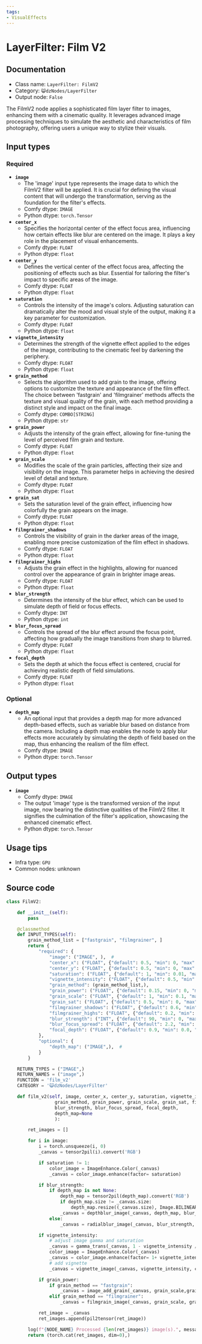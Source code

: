 ```yaml
---
tags:
- VisualEffects
---
```


# LayerFilter: Film V2
## Documentation
- Class name: `LayerFilter: FilmV2`
- Category: `😺dzNodes/LayerFilter`
- Output node: `False`

The FilmV2 node applies a sophisticated film layer filter to images, enhancing them with a cinematic quality. It leverages advanced image processing techniques to simulate the aesthetic and characteristics of film photography, offering users a unique way to stylize their visuals.
## Input types
### Required
- **`image`**
    - The 'image' input type represents the image data to which the FilmV2 filter will be applied. It is crucial for defining the visual content that will undergo the transformation, serving as the foundation for the filter's effects.
    - Comfy dtype: `IMAGE`
    - Python dtype: `torch.Tensor`
- **`center_x`**
    - Specifies the horizontal center of the effect focus area, influencing how certain effects like blur are centered on the image. It plays a key role in the placement of visual enhancements.
    - Comfy dtype: `FLOAT`
    - Python dtype: `float`
- **`center_y`**
    - Defines the vertical center of the effect focus area, affecting the positioning of effects such as blur. Essential for tailoring the filter's impact to specific areas of the image.
    - Comfy dtype: `FLOAT`
    - Python dtype: `float`
- **`saturation`**
    - Controls the intensity of the image's colors. Adjusting saturation can dramatically alter the mood and visual style of the output, making it a key parameter for customization.
    - Comfy dtype: `FLOAT`
    - Python dtype: `float`
- **`vignette_intensity`**
    - Determines the strength of the vignette effect applied to the edges of the image, contributing to the cinematic feel by darkening the periphery.
    - Comfy dtype: `FLOAT`
    - Python dtype: `float`
- **`grain_method`**
    - Selects the algorithm used to add grain to the image, offering options to customize the texture and appearance of the film effect. The choice between 'fastgrain' and 'filmgrainer' methods affects the texture and visual quality of the grain, with each method providing a distinct style and impact on the final image.
    - Comfy dtype: `COMBO[STRING]`
    - Python dtype: `str`
- **`grain_power`**
    - Adjusts the intensity of the grain effect, allowing for fine-tuning the level of perceived film grain and texture.
    - Comfy dtype: `FLOAT`
    - Python dtype: `float`
- **`grain_scale`**
    - Modifies the scale of the grain particles, affecting their size and visibility on the image. This parameter helps in achieving the desired level of detail and texture.
    - Comfy dtype: `FLOAT`
    - Python dtype: `float`
- **`grain_sat`**
    - Sets the saturation level of the grain effect, influencing how colorfully the grain appears on the image.
    - Comfy dtype: `FLOAT`
    - Python dtype: `float`
- **`filmgrainer_shadows`**
    - Controls the visibility of grain in the darker areas of the image, enabling more precise customization of the film effect in shadows.
    - Comfy dtype: `FLOAT`
    - Python dtype: `float`
- **`filmgrainer_highs`**
    - Adjusts the grain effect in the highlights, allowing for nuanced control over the appearance of grain in brighter image areas.
    - Comfy dtype: `FLOAT`
    - Python dtype: `float`
- **`blur_strength`**
    - Determines the intensity of the blur effect, which can be used to simulate depth of field or focus effects.
    - Comfy dtype: `INT`
    - Python dtype: `int`
- **`blur_focus_spread`**
    - Controls the spread of the blur effect around the focus point, affecting how gradually the image transitions from sharp to blurred.
    - Comfy dtype: `FLOAT`
    - Python dtype: `float`
- **`focal_depth`**
    - Sets the depth at which the focus effect is centered, crucial for achieving realistic depth of field simulations.
    - Comfy dtype: `FLOAT`
    - Python dtype: `float`
### Optional
- **`depth_map`**
    - An optional input that provides a depth map for more advanced depth-based effects, such as variable blur based on distance from the camera. Including a depth map enables the node to apply blur effects more accurately by simulating the depth of field based on the map, thus enhancing the realism of the film effect.
    - Comfy dtype: `IMAGE`
    - Python dtype: `torch.Tensor`
## Output types
- **`image`**
    - Comfy dtype: `IMAGE`
    - The output 'image' type is the transformed version of the input image, now bearing the distinctive qualities of the FilmV2 filter. It signifies the culmination of the filter's application, showcasing the enhanced cinematic effect.
    - Python dtype: `torch.Tensor`
## Usage tips
- Infra type: `GPU`
- Common nodes: unknown


## Source code
```python
class FilmV2:

    def __init__(self):
        pass

    @classmethod
    def INPUT_TYPES(self):
        grain_method_list = ["fastgrain", "filmgrainer", ]
        return {
            "required": {
                "image": ("IMAGE", ),  #
                "center_x": ("FLOAT", {"default": 0.5, "min": 0, "max": 1, "step": 0.01}),
                "center_y": ("FLOAT", {"default": 0.5, "min": 0, "max": 1, "step": 0.01}),
                "saturation": ("FLOAT", {"default": 1, "min": 0.01, "max": 3, "step": 0.01}),
                "vignette_intensity": ("FLOAT", {"default": 0.5, "min": 0, "max": 1, "step": 0.01}),
                "grain_method": (grain_method_list,),
                "grain_power": ("FLOAT", {"default": 0.15, "min": 0, "max": 1, "step": 0.01}),
                "grain_scale": ("FLOAT", {"default": 1, "min": 0.1, "max": 10, "step": 0.1}),
                "grain_sat": ("FLOAT", {"default": 0.5, "min": 0, "max": 1, "step": 0.01}),
                "filmgrainer_shadows": ("FLOAT", {"default": 0.6, "min": 0, "max": 1, "step": 0.01}),
                "filmgrainer_highs": ("FLOAT", {"default": 0.2, "min": 0, "max": 1, "step": 0.01}),
                "blur_strength": ("INT", {"default": 90, "min": 0, "max": 256, "step": 1}),
                "blur_focus_spread": ("FLOAT", {"default": 2.2, "min": 0.1, "max": 8, "step": 0.1}),
                "focal_depth": ("FLOAT", {"default": 0.9, "min": 0.0, "max": 1, "step": 0.01}),
            },
            "optional": {
                "depth_map": ("IMAGE",),  #
            }
        }

    RETURN_TYPES = ("IMAGE",)
    RETURN_NAMES = ("image",)
    FUNCTION = 'film_v2'
    CATEGORY = '😺dzNodes/LayerFilter'

    def film_v2(self, image, center_x, center_y, saturation, vignette_intensity,
                  grain_method, grain_power, grain_scale, grain_sat, filmgrainer_shadows, filmgrainer_highs,
                  blur_strength, blur_focus_spread, focal_depth,
                  depth_map=None
                  ):

        ret_images = []

        for i in image:
            i = torch.unsqueeze(i, 0)
            _canvas = tensor2pil(i).convert('RGB')

            if saturation != 1:
                color_image = ImageEnhance.Color(_canvas)
                _canvas = color_image.enhance(factor= saturation)

            if blur_strength:
                if depth_map is not None:
                    depth_map = tensor2pil(depth_map).convert('RGB')
                    if depth_map.size != _canvas.size:
                        depth_map.resize((_canvas.size), Image.BILINEAR)
                    _canvas = depthblur_image(_canvas, depth_map, blur_strength, focal_depth, blur_focus_spread)
                else:
                    _canvas = radialblur_image(_canvas, blur_strength, center_x, center_y, blur_focus_spread * 2)

            if vignette_intensity:
                # adjust image gamma and saturation
                _canvas = gamma_trans(_canvas, 1 - vignette_intensity / 3)
                color_image = ImageEnhance.Color(_canvas)
                _canvas = color_image.enhance(factor= 1+ vignette_intensity / 3)
                # add vignette
                _canvas = vignette_image(_canvas, vignette_intensity, center_x, center_y)

            if grain_power:
                if grain_method == "fastgrain":
                    _canvas = image_add_grain(_canvas, grain_scale,grain_power, grain_sat, toe=0, seed=int(time.time()))
                elif grain_method == "filmgrainer":
                    _canvas = filmgrain_image(_canvas, grain_scale, grain_power, filmgrainer_shadows, filmgrainer_highs, grain_sat)

            ret_image = _canvas
            ret_images.append(pil2tensor(ret_image))

        log(f"{NODE_NAME} Processed {len(ret_images)} image(s).", message_type='finish')
        return (torch.cat(ret_images, dim=0),)

```
